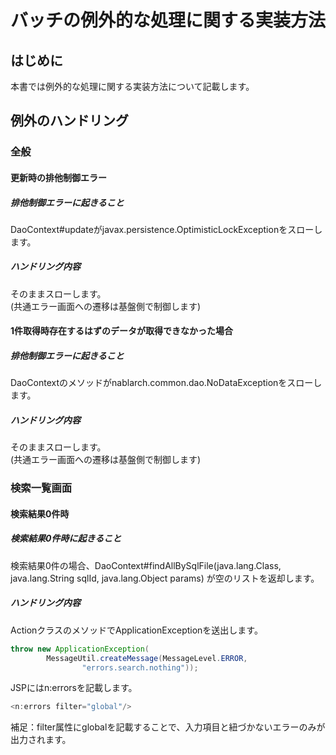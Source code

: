 # バッチの例外的な処理に関する実装方法

## はじめに
本書では例外的な処理に関する実装方法について記載します。

## 例外のハンドリング
### 全般
#### 更新時の排他制御エラー

##### 排他制御エラーに起きること
DaoContext#updateがjavax.persistence.OptimisticLockExceptionをスローします。

##### ハンドリング内容
そのままスローします。  
 (共通エラー画面への遷移は基盤側で制御します)


#### 1件取得時存在するはずのデータが取得できなかった場合

##### 排他制御エラーに起きること
DaoContextのメソッドがnablarch.common.dao.NoDataExceptionをスローします。

##### ハンドリング内容
そのままスローします。  
 (共通エラー画面への遷移は基盤側で制御します)

### 検索一覧画面
#### 検索結果0件時

##### 検索結果0件時に起きること
検索結果0件の場合、DaoContext#findAllBySqlFile(java.lang.Class<T>, java.lang.String sqlId, java.lang.Object params) が空のリストを返却します。

##### ハンドリング内容
ActionクラスのメソッドでApplicationExceptionを送出します。

````java
throw new ApplicationException(
        MessageUtil.createMessage(MessageLevel.ERROR,
                "errors.search.nothing"));
````

JSPにはn:errorsを記載します。
````java
<n:errors filter="global"/>
````
補足：filter属性にglobalを記載することで、入力項目と紐づかないエラーのみが出力されます。
